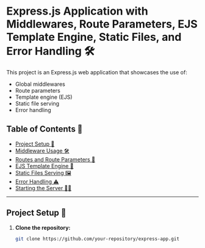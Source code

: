 # Express.js Application with Middlewares, Route Parameters, EJS Template Engine, Static Files, and Error Handling 🛠️

This project is an Express.js web application that showcases the use of:
- Global middlewares
- Route parameters
- Template engine (EJS)
- Static file serving
- Error handling

## Table of Contents 📑
- [Project Setup 🚀](#project-setup-🚀)
- [Middleware Usage 🛠️](#middleware-usage-🛠️)
- [Routes and Route Parameters 🔗](#routes-and-route-parameters-🔗)
- [EJS Template Engine 📄](#ejs-template-engine-📄)
- [Static Files Serving 🖼️](#static-files-serving-🖼️)
- [Error Handling ⚠️](#error-handling-⚠️)
- [Starting the Server 🏃‍♂️](#starting-the-server-🏃‍♂️)

---

## Project Setup 🚀

1. **Clone the repository:**
   ```bash
   git clone https://github.com/your-repository/express-app.git
